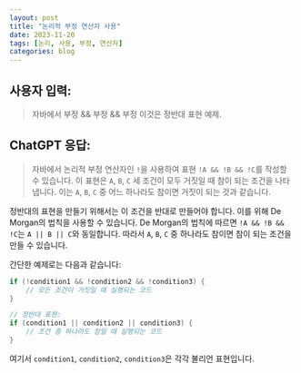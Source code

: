 ```yaml
---
layout: post
title: "논리적 부정 연산자 사용"
date: 2023-11-20
tags: [논리, 사용, 부정, 연산자]
categories: blog
---
```


## 사용자 입력:
> 자바에서  부정 && 부정 && 부정       이것은 정반대 표현 예제.

## ChatGPT 응답:
> 자바에서 논리적 부정 연산자인 `!`을 사용하여 표현 `!A && !B && !C`를 작성할 수 있습니다. 이 표현은 `A`, `B`, `C` 세 조건이 모두 거짓일 때 참이 되는 조건을 나타냅니다. 이는 `A`, `B`, `C` 중 어느 하나라도 참이면 거짓이 되는 것과 같습니다.

정반대의 표현을 만들기 위해서는 이 조건을 반대로 만들어야 합니다. 이를 위해 De Morgan의 법칙을 사용할 수 있습니다. De Morgan의 법칙에 따르면 `!A && !B && !C`는 `A || B || C`와 동일합니다. 따라서 `A`, `B`, `C` 중 하나라도 참이면 참이 되는 조건을 만들 수 있습니다.

간단한 예제로는 다음과 같습니다:

```java
if (!condition1 && !condition2 && !condition3) {
    // 모든 조건이 거짓일 때 실행되는 코드
}

// 정반대 표현:
if (condition1 || condition2 || condition3) {
    // 조건 중 하나라도 참일 때 실행되는 코드
}
```

여기서 `condition1`, `condition2`, `condition3`은 각각 불리언 표현입니다.

